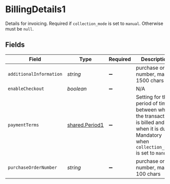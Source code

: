 # BillingDetails1

Details for invoicing. Required if `collection_mode` is set to `manual`. Otherwise must be `null`.


## Fields

| Field                                                                                                                                          | Type                                                                                                                                           | Required                                                                                                                                       | Description                                                                                                                                    |
| ---------------------------------------------------------------------------------------------------------------------------------------------- | ---------------------------------------------------------------------------------------------------------------------------------------------- | ---------------------------------------------------------------------------------------------------------------------------------------------- | ---------------------------------------------------------------------------------------------------------------------------------------------- |
| `additionalInformation`                                                                                                                        | *string*                                                                                                                                       | :heavy_minus_sign:                                                                                                                             | purchase order number, max 1500 chars                                                                                                          |
| `enableCheckout`                                                                                                                               | *boolean*                                                                                                                                      | :heavy_minus_sign:                                                                                                                             | N/A                                                                                                                                            |
| `paymentTerms`                                                                                                                                 | [shared.Period1](../../../sdk/models/shared/period1.md)                                                                                        | :heavy_minus_sign:                                                                                                                             | Setting for the period of time between when the transaction is billed and when it is due. Mandatory when `collection_mode` is set to `manual`. |
| `purchaseOrderNumber`                                                                                                                          | *string*                                                                                                                                       | :heavy_minus_sign:                                                                                                                             | purchase order number, max 100 chars                                                                                                           |